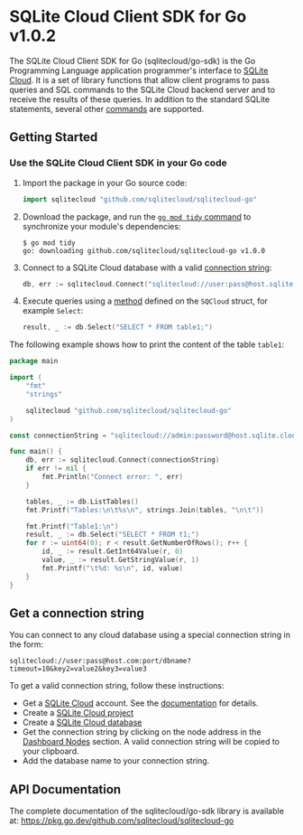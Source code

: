 
# SQLite Cloud Client SDK for Go v1.0.2

The SQLite Cloud Client SDK for Go (sqlitecloud/go-sdk) is the Go Programming Language application programmer's interface to [SQLite Cloud](https://sqlitecloud.io/). It is a set of library functions that allow client programs to pass queries and SQL commands to the SQLite Cloud backend server and to receive the results of these queries. In addition to the standard SQLite statements, several other [commands](https://docs.sqlitecloud.io/docs/commands) are supported.

## Getting Started

### Use the SQLite Cloud Client SDK in your Go code

1. Import the package in your Go source code:

    ```go
    import sqlitecloud "github.com/sqlitecloud/sqlitecloud-go"
    ```

2. Download the package, and run the [`go mod tidy` command](https://go.dev/ref/mod#go-mod-tidy) to synchronize your module's dependencies:

    ```
    $ go mod tidy
    go: downloading github.com/sqlitecloud/sqlitecloud-go v1.0.0
    ```

3. Connect to a SQLite Cloud database with a valid [connection string](#get-a-connection-string):

    ```go
    db, err := sqlitecloud.Connect("sqlitecloud://user:pass@host.sqlite.cloud:port/dbname")
    ```

4. Execute queries using a [method](#api-documentation) defined on the `SQCloud` struct, for example `Select`:

    ```go
    result, _ := db.Select("SELECT * FROM table1;")
    ```

The following example shows how to print the content of the table `table1`:

```go
package main

import (
    "fmt"
    "strings"

    sqlitecloud "github.com/sqlitecloud/sqlitecloud-go"
)

const connectionString = "sqlitecloud://admin:password@host.sqlite.cloud:8860/dbname.sqlite"

func main() {
    db, err := sqlitecloud.Connect(connectionString)
    if err != nil {
        fmt.Println("Connect error: ", err)
    }

    tables, _ := db.ListTables()
    fmt.Printf("Tables:\n\t%s\n", strings.Join(tables, "\n\t"))

    fmt.Printf("Table1:\n")
    result, _ := db.Select("SELECT * FROM t1;")
    for r := uint64(0); r < result.GetNumberOfRows(); r++ {
        id, _ := result.GetInt64Value(r, 0)
        value, _ := result.GetStringValue(r, 1)
        fmt.Printf("\t%d: %s\n", id, value)
    }
}
```

## Get a connection string

You can connect to any cloud database using a special connection string in the form:

`sqlitecloud://user:pass@host.com:port/dbname?timeout=10&key2=value2&key3=value3`

To get a valid connection string, follow these instructions:

- Get a [SQLite Cloud](https://sqlitecloud.io/) account. See the [documentation](https://docs.sqlitecloud.io/docs/introduction/login) for details.
- Create a [SQLite Cloud project](https://docs.sqlitecloud.io/docs/introduction/projects)
- Create a [SQLite Cloud database](https://docs.sqlitecloud.io/docs/introduction/databases)
- Get the connection string by clicking on the node address in the [Dashboard Nodes](https://docs.sqlitecloud.io/docs/introduction/nodes) section. A valid connection string will be copied to your clipboard.
- Add the database name to your connection string.

## API Documentation

The complete documentation of the sqlitecloud/go-sdk library is available at: https://pkg.go.dev/github.com/sqlitecloud/sqlitecloud-go
